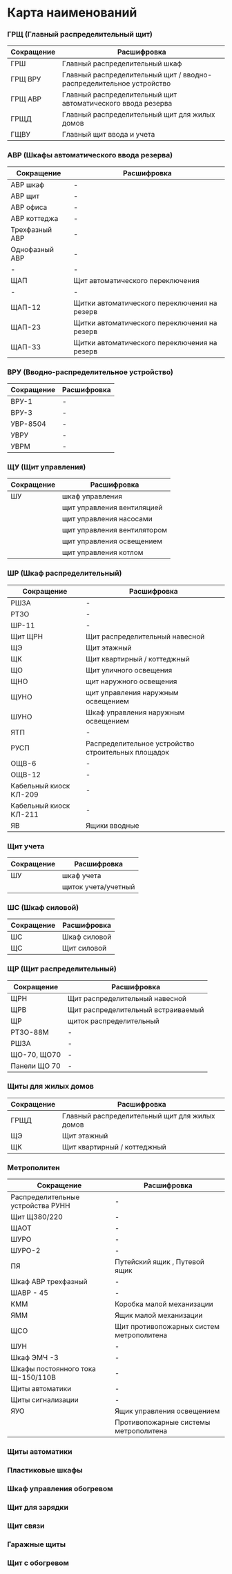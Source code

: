 # Карта наименований

### ГРЩ (Главный распределительный щит)

| Сокращение | Расшифровка                                                         |
| ---------- | ------------------------------------------------------------------- |
| ГРШ        | Главный распределительный шкаф                                      |
| ГРЩ ВРУ    | Главный распределительный щит / вводно-распределительное устройство |
| ГРЩ АВР    | Главный распределительный щит автоматического ввода резерва         |
| ГРЩД       | Главный распределительный щит для жилых домов                       |
| ГЩВУ       | Главный щит ввода и учета                                           |

### АВР (Шкафы автоматического ввода резерва)

| Сокращение     | Расшифровка                                  |
| -------------- | -------------------------------------------- |
| АВР шкаф       | -                                            |
| АВР щит        | -                                            |
| АВР офиса      | -                                            |
| АВР коттеджа   | -                                            |
| Трехфазный АВР | -                                            |
| Однофазный АВР | -                                            |
| -              | -                                            |
| ЩАП            | Щит автоматического переключения             |
| -              | -                                            |
| ЩАП-12         | Щитки автоматического переключения на резерв |
| ЩАП-23         | Щитки автоматического переключения на резерв |
| ЩАП-33         | Щитки автоматического переключения на резерв |

### ВРУ (Вводно-распределительное устройство)

| Сокращение | Расшифровка |
| ---------- | ----------- |
| ВРУ-1      | -           |
| ВРУ-3      | -           |
| УВР-8504   | -           |
| УВРУ       | -           |
| УВРМ       | -           |

### ЩУ (Щит управления)

| Сокращение | Расшифровка                 |
| ---------- | --------------------------- |
| ШУ         | шкаф управления             |
|            | щит управления вентиляцией  |
|            | щит управления насосами     |
|            | щит управления вентилятором |
|            | щит управления освещением   |
|            | щит управления котлом       |

### ШР (Шкаф распределительный)

| Сокращение             | Расшифровка                                        |
| ---------------------- | -------------------------------------------------- |
| РШЗА                   | -                                                  |
| РТЗО                   | -                                                  |
| ШР-11                  | -                                                  |
| Щит ЩРН                | Щит распределительный навесной                     |
| ЩЭ                     | Щит этажный                                        |
| ЩК                     | Щит квартирный / коттеджный                        |
| ЩО                     | Щит уличного освещения                             |
| ЩНО                    | щит наружного освещения                            |
| ЩУНО                   | щит управления наружным освещением                 |
| ШУНО                   | Шкаф управления наружным освещением                |
| ЯТП                    | -                                                  |
| РУСП                   | Распределительное устройство строительных площадок |
| ОЩВ-6                  | -                                                  |
| ОЩВ-12                 | -                                                  |
| Кабельный киоск КЛ-209 | -                                                  |
| Кабельный киоск КЛ-211 | -                                                  |
| ЯВ                     | Ящики вводные                                      |

### Щит учета

| Сокращение | Расшифровка         |
| ---------- | ------------------- |
| ШУ         | шкаф учета          |
|            | щиток учета/учетный |

### ШС (Шкаф силовой)

| Сокращение | Расшифровка  |
| ---------- | ------------ |
| ШС         | Шкаф силовой |
| ЩС         | Щит силовой  |

### ЩР (Щит распределительный)

| Сокращение   | Расшифровка                        |
| ------------ | ---------------------------------- |
| ЩРН          | Щит распределительный навесной     |
| ЩРВ          | Щит распределительный встраиваемый |
| ЩР           | щиток распределительный            |
| РТЗО-88М     | -                                  |
| РШЗА         | -                                  |
| ЩО-70, ЩО70  | -                                  |
| Панели ЩО 70 | -                                  |

### Щиты для жилых домов

| Сокращение | Расшифровка                                   |
| ---------- | --------------------------------------------- |
| ГРЩД       | Главный распределительный щит для жилых домов |
| ЩЭ         | Щит этажный                                   |
| ЩК         | Щит квартирный / коттеджный                   |

### Метрополитен

| Сокращение                        | Расшифровка                              |
| --------------------------------- | ---------------------------------------- |
| Распределительные устройства РУНН | -                                        |
| Щит Щ380/220                      | -                                        |
| ЩАОТ                              | -                                        |
| ШУРО                              | -                                        |
| ШУРО-2                            | -                                        |
| ПЯ                                | Путейский ящик , Путевой ящик            |
| Шкаф АВР трехфазный               | -                                        |
| ШАВР - 45                         | -                                        |
| КММ                               | Коробка малой механизации                |
| ЯММ                               | Ящик малой механизации                   |
| ЩСО                               | Щит противопожарных систем метрополитена |
| ШУН                               | -                                        |
| Шкаф ЭМЧ -3                       | -                                        |
| Шкафы постоянного тока Щ-150/110В | -                                        |
| Щиты автоматики                   | -                                        |
| Щиты сигнализации                 | -                                        |
| ЯУО                               | Ящик управления освещением               |
|                                   | Противопожарные системы метрополитена    |

### Щиты автоматики

### Пластиковые шкафы

### Шкаф управления обогревом

### Щит для зарядки

### Щит связи

### Гаражные щиты

### Щит с обогревом
